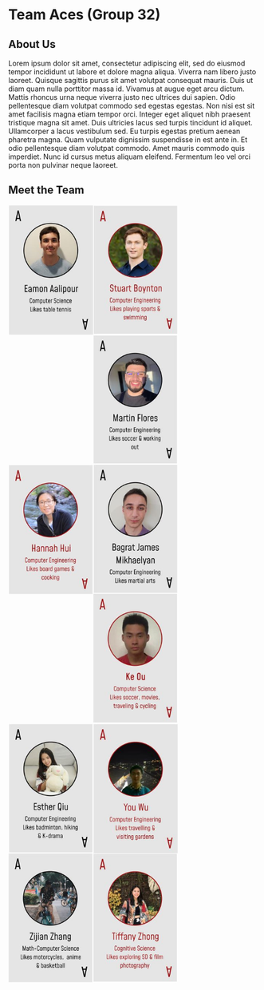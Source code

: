 # Team Aces (Group 32)

## About Us

Lorem ipsum dolor sit amet, consectetur adipiscing elit, sed do eiusmod tempor incididunt ut labore et dolore magna aliqua. Viverra nam libero justo laoreet. Quisque sagittis purus sit amet volutpat consequat mauris. Duis ut diam quam nulla porttitor massa id. Vivamus at augue eget arcu dictum. Mattis rhoncus urna neque viverra justo nec ultrices dui sapien. Odio pellentesque diam volutpat commodo sed egestas egestas. Non nisi est sit amet facilisis magna etiam tempor orci. Integer eget aliquet nibh praesent tristique magna sit amet. Duis ultricies lacus sed turpis tincidunt id aliquet. Ullamcorper a lacus vestibulum sed. Eu turpis egestas pretium aenean pharetra magna. Quam vulputate dignissim suspendisse in est ante in. Et odio pellentesque diam volutpat commodo. Amet mauris commodo quis imperdiet. Nunc id cursus metus aliquam eleifend. Fermentum leo vel orci porta non pulvinar neque laoreet.

## Meet the Team

<a href="https://aalipoure34.github.io/Lab-1-Repo/"><img src="/member/team-cards/eamon.JPG" width=170 align=left></a>
<a href="https://stuartboynton1.github.io/CSE110/"><img src="/member/team-cards/stuart.JPG" width=170 align=left></a>
<a href="https://martin-flores1023.github.io/GitHub-Pages/"><img src="/member/team-cards/martin.JPG" width=170 align=left></a>
<a href="https://hannahhui5184.github.io/CSE110-Github-pages/"><img src="/member/team-cards/hannah.JPG" width=170 align=left></a>
<a href="https://airbornejaws.github.io/CSE_110_Lab1/"><img src="/member/team-cards/bagrat.JPG" width=170 align=left></a>

<a href="https://github.com/ouke025/CSE110-Pages/blob/add-read-me2/index.md#my-homepage"><img src="/member/team-cards/ke.JPG" width=170 align=left></a>
<a href="https://c3qiu.github.io/CSE110-Lab1/"><img src="/member/team-cards/esther.JPG" width=170 align=left></a>
<a href="https://github.com/yow008"><img src="/member/team-cards/you.JPG" width=170 align=left></a>
<a href="https://spikevzzj.github.io/cse110-lab1/"><img src="/member/team-cards/zijian.JPG" width=170 align=left></a>
<a href="https://zhongtiff.github.io/CSE110_LAB1/"><img src="/member/team-cards/tiffany.JPG" width=170 align=left></a>